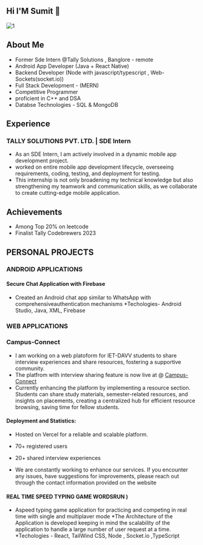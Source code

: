 ## Hi I'M Sumit 👋
![1](https://github.com/sumit-raghuwanshi97/sumit-raghuwanshi97/assets/94506472/d5383f53-218c-4cd7-a97b-f654e5a69bba)

## About Me 
* Former Sde Intern @Tally Solutions , Banglore - remote
* Android App Developer (Java + React Native)
* Backend Developer (Node with javascript/typescript , Web-Sockets(socket.io))
* Full Stack Development - (MERN)
* Competitive Programmer
* proficient in C++ and DSA 
* Databse Technologies - SQL & MongoDB

## Experience

### TALLY SOLUTIONS PVT. LTD. | SDE Intern
* As an SDE Intern, I am actively involved in a dynamic mobile app development project.
* worked on entire mobile app development lifecycle, overseeing requirements, coding, testing, and deployment for testing.
* This internship is not only broadening my technical knowledge but also strengthening my teamwork and communication skills, as we collaborate to create cutting-edge mobile application.

## Achievements
* Among Top 20% on leetcode
* Finalist Tally Codebrewers 2023

## PERSONAL PROJECTS 

### ANDROID APPLICATIONS
#### Secure Chat Application with Firebase
* Created an Android chat app similar to WhatsApp with comprehensiveauthentication mechanisms
*Techologies- Android Studio, Java, XML, Firebase

### WEB APPLICATIONS

### Campus-Connect
* I am working on a web platoform for IET-DAVV students to share interview experiences and share resources, fostering a supportive community.
* The platfrom with interview sharing feature is now live at @ [Campus-Connect](https://campus-connect-iet.vercel.app)
* Currently enhancing the platform by implementing a resource section. Students can share study materials, semester-related resources, and insights on placements, creating a centralized hub for efficient resource browsing, saving time for fellow students.

#### Deployment and Statistics:

* Hosted on Vercel for a reliable and scalable platform.
* 70+ registered users
* 20+ shared interview experiences

* We are constantly working to enhance our services. If you encounter any issues, have suggestions for improvements, please reach out through the contact information provided on the website

#### REAL TIME SPEED TYPING GAME WORDSRUN )
* Aspeed typing game application for practicing and competing in real time with single and multiplaver mode
*The Architecture of the Application is developed keeping in mind the scalability of the application to handle a large number of user
request at a time.
*Techologies - React, TailWind CSS, Node , Socket.io ,TypeScript
  

<!--
**sumit-raghuwanshi97/sumit-raghuwanshi97** is a ✨ _special_ ✨ repository because its `README.md` (this file) appears on your GitHub profile.

Here are some ideas to get you started:

- 🔭 I’m currently working on ...
- 🌱 I’m currently learning ...
- 👯 I’m looking to collaborate on ...
- 🤔 I’m looking for help with ...
- 💬 Ask me about ...
- 📫 How to reach me: ...
- 😄 Pronouns: ...
- ⚡ Fun fact: ...
-->
